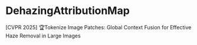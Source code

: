 # DehazingAttributionMap
[CVPR 2025] 🏆Tokenize Image Patches: Global Context Fusion for Effective Haze Removal in Large Images
